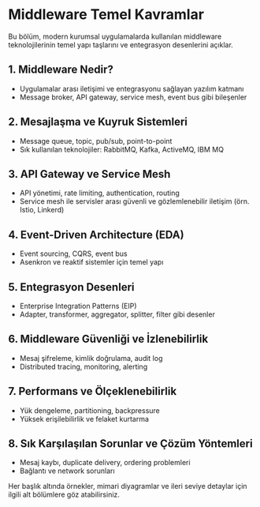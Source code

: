 # Middleware Temel Kavramlar

Bu bölüm, modern kurumsal uygulamalarda kullanılan middleware teknolojilerinin temel yapı taşlarını ve entegrasyon desenlerini açıklar.

## 1. Middleware Nedir?
- Uygulamalar arası iletişimi ve entegrasyonu sağlayan yazılım katmanı
- Message broker, API gateway, service mesh, event bus gibi bileşenler

## 2. Mesajlaşma ve Kuyruk Sistemleri
- Message queue, topic, pub/sub, point-to-point
- Sık kullanılan teknolojiler: RabbitMQ, Kafka, ActiveMQ, IBM MQ

## 3. API Gateway ve Service Mesh
- API yönetimi, rate limiting, authentication, routing
- Service mesh ile servisler arası güvenli ve gözlemlenebilir iletişim (örn. Istio, Linkerd)

## 4. Event-Driven Architecture (EDA)
- Event sourcing, CQRS, event bus
- Asenkron ve reaktif sistemler için temel yapı

## 5. Entegrasyon Desenleri
- Enterprise Integration Patterns (EIP)
- Adapter, transformer, aggregator, splitter, filter gibi desenler

## 6. Middleware Güvenliği ve İzlenebilirlik
- Mesaj şifreleme, kimlik doğrulama, audit log
- Distributed tracing, monitoring, alerting

## 7. Performans ve Ölçeklenebilirlik
- Yük dengeleme, partitioning, backpressure
- Yüksek erişilebilirlik ve felaket kurtarma

## 8. Sık Karşılaşılan Sorunlar ve Çözüm Yöntemleri
- Mesaj kaybı, duplicate delivery, ordering problemleri
- Bağlantı ve network sorunları

Her başlık altında örnekler, mimari diyagramlar ve ileri seviye detaylar için ilgili alt bölümlere göz atabilirsiniz.
